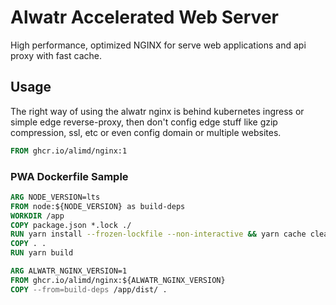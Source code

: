 # Alwatr Accelerated Web Server

High performance, optimized NGINX for serve web applications and api proxy with fast cache.

## Usage

The right way of using the alwatr nginx is behind kubernetes ingress or simple edge reverse-proxy, then don't config edge stuff like gzip compression, ssl, etc or even config domain or multiple websites.

```Dockerfile
FROM ghcr.io/alimd/nginx:1
```

### PWA Dockerfile Sample

```Dockerfile
ARG NODE_VERSION=lts
FROM node:${NODE_VERSION} as build-deps
WORKDIR /app
COPY package.json *.lock ./
RUN yarn install --frozen-lockfile --non-interactive && yarn cache clean
COPY . .
RUN yarn build

ARG ALWATR_NGINX_VERSION=1
FROM ghcr.io/alimd/nginx:${ALWATR_NGINX_VERSION}
COPY --from=build-deps /app/dist/ .
```
